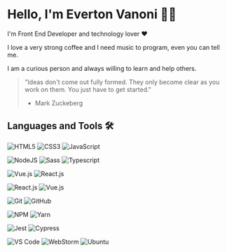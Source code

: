 # Hello, I'm Everton Vanoni 👨‍💻

 I'm Front End Developer and technology lover ❤

I love a very strong coffee and I need music to program, even you can tell me.

I am a curious person and always willing to learn and help others.

>
> "Ideas don't come out fully formed. They only become clear as you work on them. You just have to get started."
> - Mark Zuckeberg
>

## Languages and Tools 🛠

![HTML5](https://img.shields.io/badge/-HTML5-%23E44D27?style=flat-square&logo=html5&logoColor=ffffff)
![CSS3](https://img.shields.io/badge/-CSS3-%231572B6?style=flat-square&logo=css3)
![JavaScript](https://img.shields.io/badge/-JavaScript-%23F7DF1C?style=flat-square&logo=javascript&logoColor=000000&labelColor=%23F7DF1C&color=%23FFCE5A)


![NodeJS](https://img.shields.io/badge/-Nodejs-339933?style=flat-square&logo=Node.js&logoColor=ffffff)
![Sass](https://img.shields.io/badge/-Sass-%23CC6699?style=flat-square&logo=sass&logoColor=ffffff)
![Typescript](https://img.shields.io/badge/-TypeScript-%23F7DF1C?style=flat-square&logo=typescript&logoColor=ffffff&labelColor=%23017acb&color=%23017acb)

![Vue.js](https://img.shields.io/badge/-Vue.js-%2300c27d?style=flat-square&logo=vue.js&logoColor=ffffff)
![React.js](https://img.shields.io/badge/-ReactJs-61DAFB?logo=react)

![React.js](https://img.shields.io/badge/Vite-B73BFE?style=flat-square&logo=vite&logoColor=FFD62E)
![Vue.js](https://img.shields.io/badge/storybook-FF4785?style=flat-square&logo=storybook&logoColor=white)

![Git](https://img.shields.io/badge/-Git-%23F05032?style=flat-square&logo=git&logoColor=%23ffffff)
![GitHub](https://img.shields.io/badge/-GitHub-181717?style=flat-square&logo=github)

![NPM](https://img.shields.io/badge/-npm-CB3837?style=flat-square&logo=npm)
![Yarn](https://img.shields.io/badge/-yarn-2d8dbd?style=flat-square&logo=yarn&logoColor=fff)

![Jest](https://img.shields.io/badge/-Jest-3b3738?style=flat-square&logo=jest&logoColor=c53c15)
![Cypress](https://img.shields.io/badge/-Cypress-3b3738?style=flat-square&logo=cypress&logoColor=fff)

![VS Code](https://img.shields.io/badge/-VS%20Code-007ACC?style=flat-square&logo=visual-studio-code&logoColor=ffffff)
![WebStorm](https://img.shields.io/badge/WebStorm-000000?style=flat-square&logo=WebStorm&logoColor=white)
![Ubuntu](https://img.shields.io/badge/Ubuntu-E95420?style=flat-square&logo=ubuntu&logoColor=white)
